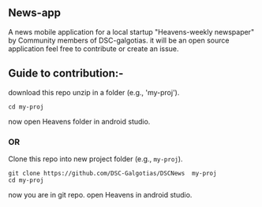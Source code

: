 ## News-app
A news mobile application for a local startup "Heavens-weekly newspaper" by Community members of DSC-galgotias. 
it will be an open source application feel free to contribute or create an issue.

## Guide to contribution:-
download this repo
unzip in a folder (e.g., 'my-proj').
```shell
cd my-proj
```
now open Heavens folder in android studio.

###                         OR
    


Clone this repo into new project folder (e.g., `my-proj`).
```shell
git clone https://github.com/DSC-Galgotias/DSCNews  my-proj
cd my-proj
```
now you are in git repo.
open Heavens in android studio.
